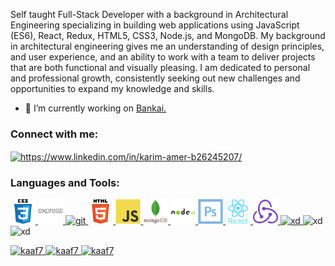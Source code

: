 

<p align="left">
Self taught Full-Stack Developer with a background in Architectural Engineering specializing in building web applications using JavaScript (ES6), React, Redux, HTML5, CSS3, Node.js, and MongoDB. My background in architectural engineering gives me an understanding of design principles, and user experience, and an ability to work with a team to deliver projects that are both functional and visually pleasing. I am dedicated to personal and professional growth, consistently seeking out new challenges and opportunities to expand my knowledge and skills.</p>
               
- 🔭 I’m currently working on [Bankai.](https://ecomm-frontend-client.onrender.com/)

<h3 align="left">Connect with me:</h3>
<p align="left">
<a href="https://www.linkedin.com/in/karim-amer-b26245207" target="blank"><img align="center" src="https://raw.githubusercontent.com/rahuldkjain/github-profile-readme-generator/master/src/images/icons/Social/linked-in-alt.svg" alt="https://www.linkedin.com/in/karim-amer-b26245207/" height="30" width="40" /></a>
</p>


<p align="left">
</p>

<h3 align="left">Languages and Tools:</h3>
<p align="left"> <a href="https://www.w3schools.com/css/" target="_blank" rel="noreferrer"> <img src="https://raw.githubusercontent.com/devicons/devicon/master/icons/css3/css3-original-wordmark.svg" alt="css3" width="40" height="40"/> </a> <a href="https://expressjs.com" target="_blank" rel="noreferrer"> <img src="https://raw.githubusercontent.com/devicons/devicon/master/icons/express/express-original-wordmark.svg" alt="express" width="40" height="40"/> </a> <a href="https://git-scm.com/" target="_blank" rel="noreferrer"> <img src="https://www.vectorlogo.zone/logos/git-scm/git-scm-icon.svg" alt="git" width="40" height="40"/> </a> <a href="https://www.w3.org/html/" target="_blank" rel="noreferrer"> <img src="https://raw.githubusercontent.com/devicons/devicon/master/icons/html5/html5-original-wordmark.svg" alt="html5" width="40" height="40"/> </a>  <a href="https://developer.mozilla.org/en-US/docs/Web/JavaScript" target="_blank" rel="noreferrer"> <img src="https://raw.githubusercontent.com/devicons/devicon/master/icons/javascript/javascript-original.svg" alt="javascript" width="40" height="40"/> </a> <a href="https://www.mongodb.com/" target="_blank" rel="noreferrer"> <img src="https://raw.githubusercontent.com/devicons/devicon/master/icons/mongodb/mongodb-original-wordmark.svg" alt="mongodb" width="40" height="40"/> </a> <a href="https://nodejs.org" target="_blank" rel="noreferrer"> <img src="https://raw.githubusercontent.com/devicons/devicon/master/icons/nodejs/nodejs-original-wordmark.svg" alt="nodejs" width="40" height="40"/> </a> <a href="https://www.photoshop.com/en" target="_blank" rel="noreferrer"> <img src="https://raw.githubusercontent.com/devicons/devicon/master/icons/photoshop/photoshop-line.svg" alt="photoshop" width="40" height="40"/> </a> <a href="https://reactjs.org/" target="_blank" rel="noreferrer"> <img src="https://raw.githubusercontent.com/devicons/devicon/master/icons/react/react-original-wordmark.svg" alt="react" width="40" height="40"/> </a> <a href="https://redux.js.org" target="_blank" rel="noreferrer"> <img src="https://raw.githubusercontent.com/devicons/devicon/master/icons/redux/redux-original.svg" alt="redux" width="40" height="40"/> </a><a href="https://styled-components.com/" target="_blank" rel="noreferrer"> <img src="https://cdn.worldvectorlogo.com/logos/styled-components-1.svg" alt="xd" width="40" height="40"/> </a> <img src="https://upload.wikimedia.org/wikipedia/commons/2/29/Postgresql_elephant.svg" alt="xd" width="40" height="40"/>  <img src="https://upload.wikimedia.org/wikipedia/commons/4/4c/Typescript_logo_2020.svg" alt="xd" width="40" height="40"/></a></p
<div>
<a href="#">
<img height="100px"   src="https://github-readme-stats.vercel.app/api/top-langs?username=kaaf7&show_icons=true&locale=en&layout=compact" alt="kaaf7" />
<img   height="100px"  src="https://github-readme-stats.vercel.app/api?username=kaaf7&show_icons=true&locale=en" alt="kaaf7" />
<img  height="100px"  src="https://github-readme-streak-stats.herokuapp.com/?user=kaaf7&" alt="kaaf7" /></a></div>

